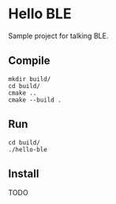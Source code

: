 # Hello BLE

Sample project for talking BLE.

## Compile

```
mkdir build/
cd build/
cmake ..
cmake --build .
```

## Run

```
cd build/
./hello-ble
```

## Install

TODO
